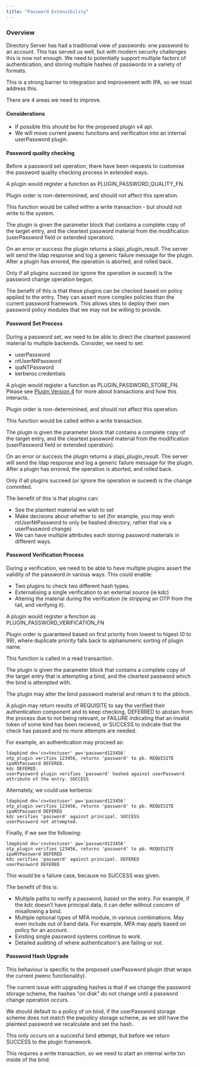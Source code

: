 ```yaml
---
title: "Password Extensibility"
---
```


### Overview

Directory Server has had a traditional view of passwords: one password to an account.
This has served us well, but with modern security challenges this is now not enough.
We need to potentially support multiple factors of authentication, and storing multiple
hashes of passwords in a variety of formats.

This is a strong barrier to integration and improvement with IPA, so we must address this.

There are 4 areas we need to improve.

#### Considerations

* If possible this should be for the proposed plugin v4 api.
* We will move current pwenc functions and verification into an internal userPassword plugin.

#### Password quality checking

Before a password set operation, there have been requests to customise the password quality checking process in extended ways.

A plugin would register a function as PLUGIN_PASSWORD_QUALITY_FN.

Plugin order is non-determinined, and should not affect this operation.

This function would be called within a write transaction - but should not write to the system.

The plugin is given the parameter block that contains a complete copy of the target entry, and the cleartext password material from the modification (userPassword field or extended operation).

On an error or success the plugin returns a slapi_plugin_result. The server will send the ldap response and log a generic failure message for the plugin. After a plugin
has errored, the operation is aborted, and rolled back.

Only if all plugins succeed (or ignore the operation ie suceed) is the password change operation begun.

The benefit of this is that these plugins can be checked based on policy applied to the entry. They can assert more complex policies than the current password
framework. This allows sites to deploy their own password policy modules that we may not be willing to provide.

#### Password Set Process

During a password set, we need to be able to direct the cleartext password material to multiple backends. Consider, we need to set:

* userPassword
* ntUserNtPassword
* ipaNTPassword
* kerberos credentials

A plugin would register a function as PLUGIN_PASSWORD_STORE_FN. Please see [Plugin Version 4](plugin-v4.html) for more about transactions and how this interacts.

Plugin order is non-determinined, and should not affect this operation.

This function would be called within a write transaction.

The plugin is given the parameter block that contains a complete copy of the target entry, and the cleartext password material from the modification (userPassword field or extended operation).

On an error or success the plugin returns a slapi_plugin_result. The server will send the ldap response and log a generic failure message for the plugin. After a plugin
has errored, the operation is aborted, and rolled back.

Only if all plugins succeed (or ignore the operation ie suceed) is the change commited.

The benefit of this is that plugins can:

* See the plaintext material we wish to set
* Make decisions about whether to set (for example, you may wish ntUserNtPassword to only be hashed directory, rather that via a userPassword change)
* We can have multiple attributes each storing password materials in different ways.

#### Password Verification Process

During a verification, we need to be able to have multiple plugins assert the validity of the password in various ways. This could enable:

* Two plugins to check two different hash types.
* Externalising a single verification to an external source (ie kdc)
* Altering the material during the verification (ie stripping an OTP from the tail, and verifying it).

A plugin would register a fenction as PLUGIN_PASSWORD_VERIFICATION_FN

Plugin order is guaranteed based on first priority from lowest to higest (0 to 99), where duplicate priority falls back to alphanumeric sorting of plugin name.

This function is called in a read transaction.

The plugin is given the parameter block that contains a complete copy of the target entry that is attempting a bind, and the cleartext password which the bind is attempted with.

The plugin may alter the bind password material and return it to the pblock.

A plugin may return results of REQUISITE to say the verified their authentication component and to keep checking, DEFERRED to abstain from the process due to not being relevant, or FAILURE indicating that an invalid token of some kind has been recieved, or SUCCESS to indicate that the check has passed and no more attempts are needed.

For example, an authentication may proceed as:

    ldapbind dn='cn=testuser' pw='password123456'
    otp_plugin verifies 123456, returns 'password' to pb. REQUISITE
    ipaNtPassword DEFERED.
    kdc DEFERED.
    userPassword plugin verifies 'password' hashed against userPassword attribute of the entry. SUCCESS

Alternately, we could use kerberos:

    ldapbind dn='cn=testuser' pw='password123456'
    otp_plugin verifies 123456, returns 'password' to pb. REQUISITE
    ipaNtPassword DEFERED
    kdc verifies 'password' against principal. SUCCESS
    userPassword not attempted.

Finally, if we see the following:

    ldapbind dn='cn=testuser' pw='password123456'
    otp_plugin verifies 123456, returns 'password' to pb. REQUISITE
    ipaNtPassword DEFERED
    kdc verifies 'password' against principal. DEFERED
    userPassword DEFERED

This would be a failure case, because no SUCCESS was given.



The benefit of this is:

* Multiple paths to verify a password, based on the entry. For example, if the kdc doesn't have principal data, it can defer without concern of misallowing a bind.
* Multiple optional types of MFA module, in various combinations. May even include out of band data. For example, MFA may apply based on policy for an account.
* Existing single password systems continue to work.
* Detailed auditing of where authentication's are failing or not.


#### Password Hash Upgrade

This behaviour is specific to the proposed userPassword plugin (that wraps the current pwenc functionality).

The current issue with upgrading hashes is that if we change the password storage scheme, the hashes "on disk" do not change until a password change operation occurs.

We should default to a policy of on bind, if the userPassword storage scheme does not match the pwpolicy storage scheme, as we still have the plaintext password we recalculate and set the hash.

This only occurs on a succesful bind attempt, but before we return SUCCESS to the plugin framework.

This requires a write transaction, so we need to start an internal write txn inside of the bind.




